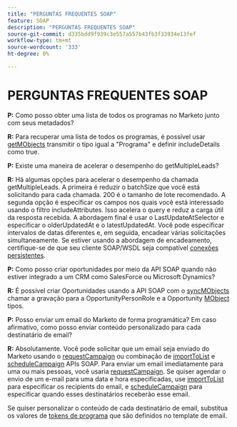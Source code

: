 ```yaml
---
title: "PERGUNTAS FREQUENTES SOAP"
feature: SOAP
description: "PERGUNTAS FREQUENTES SOAP"
source-git-commit: d335bdd9f939c3e557a557b43fb3f33934e13fef
workflow-type: tm+mt
source-wordcount: '333'
ht-degree: 0%

---
```



# PERGUNTAS FREQUENTES SOAP

**P:** Como posso obter uma lista de todos os programas no Marketo junto com seus metadados?

**R:** Para recuperar uma lista de todos os programas, é possível usar [getMObjects](./getmobjects.md) transmitir o tipo igual a &quot;Programa&quot; e definir includeDetails como true.

**P:** Existe uma maneira de acelerar o desempenho do getMultipleLeads?

**R:** Há algumas opções para acelerar o desempenho da chamada getMultipleLeads. A primeira é reduzir o batchSize que você está solicitando para cada chamada. 200 é o tamanho de lote recomendado. A segunda opção é especificar os campos nos quais você está interessado usando o filtro includeAttributes. Isso acelera o query e reduz a carga útil da resposta recebida. A abordagem final é usar o LastUpdateAtSelector e especificar o olderUpdatedAt e o latestUpdatedAt. Você pode especificar intervalos de datas diferentes e, em seguida, encadear várias solicitações simultaneamente. Se estiver usando a abordagem de encadeamento, certifique-se de que seu cliente SOAP/WSDL seja compatível [conexões persistentes](https://www.w3.org/Protocols/rfc2616/rfc2616-sec8.html).

**P:** Como posso criar oportunidades por meio da API SOAP quando não estiver integrado a um CRM como SalesForce ou Microsoft Dynamics?

**R:** É possível criar Oportunidades usando a API SOAP com o [syncMObjects](syncmobjects.md) chamar a gravação para a OpportunityPersonRole e a Opportunity [MObject](marketo-objects.md) tipos.

**P:** Posso enviar um email do Marketo de forma programática? Em caso afirmativo, como posso enviar conteúdo personalizado para cada destinatário de email?

**R:** Absolutamente. Você pode solicitar que um email seja enviado do Marketo usando o [requestCampaign](requestcampaign.md) ou combinação de [importToList](importtolist.md) e [scheduleCampaign](schedulecampaign.md) APIs SOAP. Para enviar um email imediatamente para uma ou mais pessoas, você usaria [requestCampaign](requestcampaign.md). Se quiser agendar o envio de um e-mail para uma data e hora especificadas, use [importToList](importtolist.md) para especificar os recipients do email, e [scheduleCampaign](schedulecampaign.md) para especificar quando esses destinatários receberão esse email.

Se quiser personalizar o conteúdo de cada destinatário de email, substitua os valores de [tokens de programa](../rest-api/tokens.md) que são definidos no template de email.
